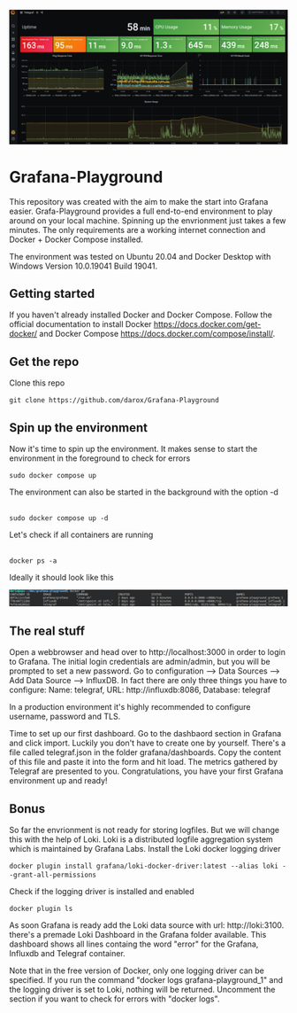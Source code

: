 ![Image of docker ps](https://github.com/darox/Grafana-Playground/blob/master/img/grafana.png)
# Grafana-Playground
This repository was created with the aim to make the start into Grafana easier. Grafa-Playground provides a full end-to-end environment to play around on your local machine. Spinning up the envrionment just takes a few minutes. The only requirements are a working internet connection and Docker + Docker Compose installed. 

The environment was tested on Ubuntu 20.04 and Docker Desktop with Windows Version 10.0.19041 Build 19041.


## Getting started

If you haven't already installed Docker and Docker Compose. Follow the official documentation to install Docker https://docs.docker.com/get-docker/ and Docker Compose https://docs.docker.com/compose/install/. 

## Get the repo

Clone this repo
```
git clone https://github.com/darox/Grafana-Playground
```

## Spin up the environment

Now it's time to spin up the environment. It makes sense to start the environment in the foreground to check for errors

```
sudo docker compose up

```

The environment can also be started in the background with the option -d

```

sudo docker compose up -d

```

Let's check if all containers are running

```

docker ps -a
```



Ideally it should look like this

![Image of docker ps](https://github.com/darox/Grafana-Playground/blob/master/img/docker-ps.png)


## The real stuff

Open a webbrowser and head over to http://localhost:3000 in order to login to Grafana. The initial login credentials are admin/admin, but you will be prompted to set a new password. Go to configuration --> Data Sources --> Add Data Source --> InfluxDB. In fact there are only three things you have to configure:
Name: telegraf,
URL: http://influxdb:8086,
Database: telegraf

In a production environment it's highly recommended to configure username, password and TLS. 


Time to set up our first dashboard. Go to the dashbaord section in Grafana and click import. Luckily you don't have to create one by yourself. There's a file called telegraf.json in the folder grafana/dashboards. Copy the content of this file and paste it into the form and hit load. The metrics gathered by Telegraf are presented to you. Congratulations, you have your first Grafana environment up and ready!

## Bonus

So far the envrionment is not ready for storing logfiles. But we will change this with the help of Loki. Loki is a distributed logfile aggregation system which is maintained by Grafana Labs. Install the Loki docker logging driver 

```
docker plugin install grafana/loki-docker-driver:latest --alias loki --grant-all-permissions

```

Check if the logging driver is installed and enabled

```
docker plugin ls

```

As soon Grafana is ready add the Loki data source with url: http://loki:3100. there's a premade Loki Dashboard in the Grafana folder available. This dashboard shows all lines containg the word "error" for the Grafana, Influxdb and Telegraf container. 


Note that in the free version of Docker, only one logging driver can be specified. If you run the command "docker logs grafana-playground_1" and the logging driver is set to Loki, nothing will be returned. Uncomment the section if you want to check for errors with "docker logs". 










